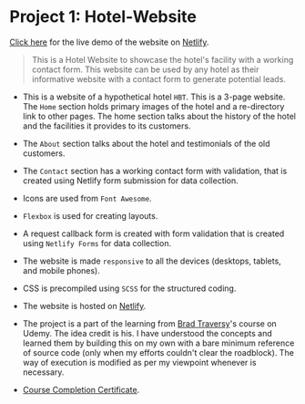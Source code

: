 # Project 1: Hotel-Website

[Click here](https://focused-thompson-2db155.netlify.app/index.html) for the live demo  of the website on [Netlify](https://www.netlify.com/).

> This is a Hotel Website to showcase the hotel's facility with a working contact form. This website can be used by any hotel as their informative website with a contact form to generate potential leads.

- This is a website of a hypothetical hotel `HBT`. This is a 3-page website. The `Home` section holds primary images of the hotel and a re-directory link to other pages.
The home section talks about the history of the hotel and the facilities it provides to its customers.

- The `About` section talks about the hotel and testimonials of the old customers.

- The `Contact` section has a working contact form with validation, that is created using Netlify form submission for data collection.

- Icons are used from `Font Awesome`.

- `Flexbox` is used for creating layouts.

- A request callback form is created with form validation that is created using `Netlify Forms` for data collection.

- The website is made `responsive` to all the devices (desktops, tablets, and mobile phones).

- CSS is precompiled using `SCSS` for the structured coding.

- The website is hosted on [Netlify](https://www.netlify.com/).

- The project is a part of the learning from [Brad Traversy](https://github.com/bradtraversy)'s course on Udemy. The idea credit is his. I have understood the concepts and learned them by building this on my own with a bare minimum reference of source code (only when my efforts couldn't clear the roadblock). The way of execution is modified as per my viewpoint whenever is necessary.

- [Course Completion Certificate](https://www.udemy.com/certificate/UC-f1857a3d-62ea-4e0d-9d9e-2f83a9eebb51/).
